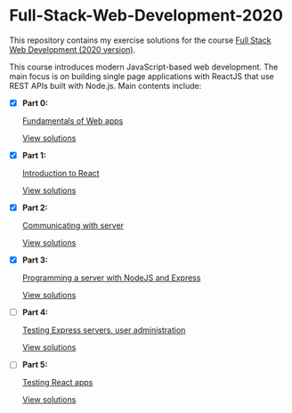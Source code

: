 # Full-Stack-Web-Development-2020

This repository contains my exercise solutions for the course [Full Stack Web Development (2020 version)](http://fullstackopen.com/en).

This course introduces modern JavaScript-based web development. The main focus is on building single page applications with ReactJS that use REST APIs built with Node.js.
Main contents include:

- [x] **Part 0:** 

    [Fundamentals of Web apps](https://fullstackopen.com/en/part0)
    
    [View solutions](https://github.com/xudonghuang1998/Full-Stack-Web-Development-2020/tree/main/Part0)

- [x] **Part 1:** 

    [Introduction to React](https://fullstackopen.com/en/part1)
    
    [View solutions](https://github.com/xudonghuang1998/Full-Stack-Web-Development-2020/tree/main/Part1)

- [x] **Part 2:** 

    [Communicating with server](https://fullstackopen.com/en/part2)
    
    [View solutions](https://github.com/xudonghuang1998/Full-Stack-Web-Development-2020/tree/main/Part2)
    
- [x] **Part 3:** 

    [Programming a server with NodeJS and Express](https://fullstackopen.com/en/part3)
    
    [View solutions](https://github.com/xudonghuang1998/Full-Stack-Web-Development-2020/tree/main/Part3)
    
- [ ] **Part 4:** 

    [Testing Express servers, user administration](https://fullstackopen.com/en/part4)
    
    [View solutions]()
    
- [ ] **Part 5:** 

    [Testing React apps](https://fullstackopen.com/en/part5)
    
    [View solutions]()
